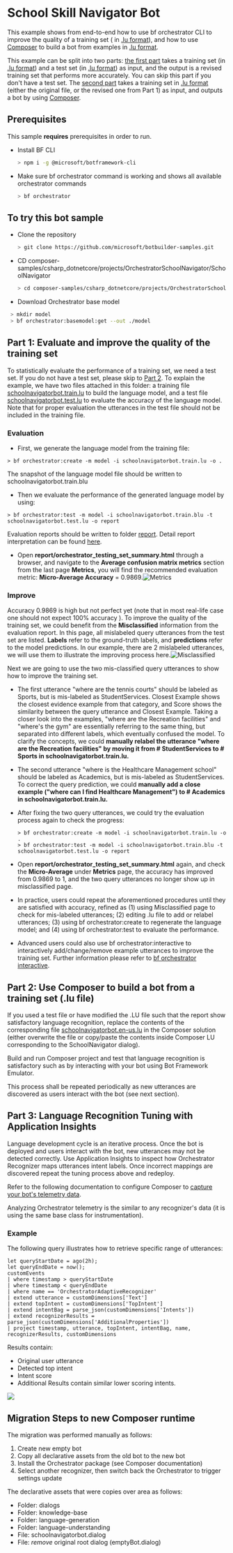 # School Skill Navigator Bot

This example shows from end-to-end how to use bf orchestrator CLI to improve the quality of a training set ( in [.lu format](https://docs.microsoft.com/en-us/azure/bot-service/file-format/bot-builder-lu-file-format?view=azure-bot-service-4.0)), and how to use [Composer](https://docs.microsoft.com/en-us/composer/introduction) to build a bot from examples in [.lu format](https://docs.microsoft.com/en-us/azure/bot-service/file-format/bot-builder-lu-file-format?view=azure-bot-service-4.0). 

This example can be split into two parts: [the first part](#part-1:-evaluate-and-improve-the-quality-of-the-training-set) takes a training set (in [.lu format](https://docs.microsoft.com/en-us/azure/bot-service/file-format/bot-builder-lu-file-format?view=azure-bot-service-4.0)) and a test set (in [.lu format](https://docs.microsoft.com/en-us/azure/bot-service/file-format/bot-builder-lu-file-format?view=azure-bot-service-4.0)) as input, and the output is a revised training set that performs more accurately. You can skip this part if you don't have a test set. The [second part](#part-2:-use-composer-to-build-a-bot-from-a-training-file) takes a training set in [.lu format](https://docs.microsoft.com/en-us/azure/bot-service/file-format/bot-builder-lu-file-format?view=azure-bot-service-4.0) (either the original file, or the revised one from Part 1) as input, and outputs a bot by using [Composer](https://docs.microsoft.com/en-us/composer/introduction).

## Prerequisites

This sample **requires** prerequisites in order to run.

- Install BF CLI 
  ```bash
  > npm i -g @microsoft/botframework-cli
  ```

- Make sure bf orchestrator command is working and shows all available orchestrator commands
  ```bash
  > bf orchestrator
  ```

## To try this bot sample

- Clone the repository

  ```bash
  > git clone https://github.com/microsoft/botbuilder-samples.git
  ```

- CD composer-samples/csharp_dotnetcore/projects/OrchestratorSchoolNavigator/SchoolNavigator

  ```bash
  > cd composer-samples/csharp_dotnetcore/projects/OrchestratorSchoolNavigator/SchoolNavigator
  ```
  
- Download Orchestrator base model
 ```bash
  > mkdir model
  > bf orchestrator:basemodel:get --out ./model
 ```

## Part 1: Evaluate and improve the quality of the training set

To statistically evaluate the performance of a training set, we need a test set. If you do not have a test set, please skip to [Part 2](#part-2:-use-composer-to-build-a-bot-from-a-training-file). To explain the example, we have two files attached in this folder: a training file [schoolnavigatorbot.train.lu](schoolnavigatorbot.train.lu) to build the language model, and a test file [schoolnavigatorbot.test.lu](schoolnavigatorbot.test.lu) to evaluate the accuracy of the language model. Note that for proper evaluation the utterances in the test file should not be included in the training file.

### Evaluation

- First, we generate the language model from the training file:


```
> bf orchestrator:create -m model -i schoolnavigatorbot.train.lu -o .
```

The snapshot of the language model file should be written to schoolnavigatorbot.train.blu

- Then we evaluate the performance of the generated language model by using:

```
> bf orchestrator:test -m model -i schoolnavigatorbot.train.blu -t schoolnavigatorbot.test.lu -o report
```

Evaluation reports should be written to folder [report](report). Detail report interpretation can be found [here](https://github.com/microsoft/botframework-sdk/blob/main/Orchestrator/docs/BFOrchestratorReport.md).

- Open **report/orchestrator_testing_set_summary.html** through a browser, and navigate to the **Average confusion matrix metrics** section from the last page **Metrics**, you will find the recommended evaluation metric: **Micro-Average Accuracy** = 0.9869.![Metrics](report/merics.PNG)

### Improve

Accuracy 0.9869 is high but not perfect yet (note that in most real-life case one should not expect 100% accuracy ). To improve the quality of the training set, we could benefit from the **Misclassified** information from the evaluation report. In this page, all mislabeled query utterances from the test set are listed. **Labels** refer to the ground-truth labels, and **predictions** refer to the model predictions. In our example, there are 2 mislabeled utterances, we will use them to illustrate the improving process here.![Misclassified](report/misclassified.PNG)

Next we are going to use the two mis-classified query utterances to show how to improve the training set. 

- The first utterance "where are the tennis courts" should be labeled as Sports, but is mis-labeled as StudentServices. Closest Example shows the closest evidence example from that category, and Score shows the similarity between the query utterance and Closest Example. Taking a closer look into the examples, "where are the Recreation facilities" and "where's the gym" are essentially referring to the same thing, but separated into different labels, which eventually confused the model. To clarify the concepts, we could **manually relabel the utterance "where are the Recreation facilities" by moving it  from # StudentServices to # Sports in schoolnavigatorbot.train.lu.** 

- The second utterance "where is the Healthcare Management school" should be labeled as Academics, but is mis-labeled as StudentServices. To correct the query prediction, we could **manually add a close example ("where can I find Healthcare Management") to # Academics in schoolnavigatorbot.train.lu.**

- After fixing the two query utterances, we could try the evaluation process again to check the progress:

  ```
  > bf orchestrator:create -m model -i schoolnavigatorbot.train.lu -o .
  > bf orchestrator:test -m model -i schoolnavigatorbot.train.blu -t schoolnavigatorbot.test.lu -o report
  ```

- Open **report/orchestrator_testing_set_summary.html** again, and check the **Micro-Average** under **Metrics** page, the accuracy has improved from 0.9869 to 1, and the two query utterances no longer show up in misclassified page.

- In practice, users could repeat the aforementioned procedures until they are satisfied with accuracy, refined as (1) using Misclassified page to check for mis-labeled utterances; (2) editing .lu file to add or relabel utterances; (3) using bf orchestrator:create to regenerate the language model; and (4) using bf orchestrator:test to evaluate the performance.

- Advanced users could also use bf orchestrator:interactive to interactively add/change/remove example utterances to improve the training set. Further information please refer to [bf orchestrator interactive](https://github.com/microsoft/botframework-sdk/blob/main/Orchestrator/docs/BFOrchestratorInteractive.md#start-an-interactive-session-with-a-training-set). 



## Part 2: Use Composer to build a bot from a training set (.lu file)

If you used a test file or have modified the .LU file such that the report show satisfactory language recognition, replace the contents of the corresponding file [schoolnavigatorbot.en-us.lu](./SchoolNavigatorBot/language-understanding/en-us/schoolnavigatorbot.en-us.lu)  in the Composer solution (either overwrite the file or copy/paste the contents inside Composer LU corresponding to the SchoolNavigator dialog). 

Build and run Composer project and test that language recognition is satisfactory such as by interacting with your bot using Bot Framework Emulator.

This process shall be repeated periodically as new utterances are discovered as users interact with the bot (see next section).



## Part 3: Language Recognition Tuning with Application Insights

Language development cycle is an iterative process. Once the bot is deployed and users interact with the bot, new utterances may not be detected correctly. Use Application Insights to inspect how Orchestrator Recognizer maps utterances intent labels. Once incorrect mappings are discovered repeat the tuning process above and redeploy.

Refer to the following documentation to configure Composer to [capture your bot's telemetry data](https://docs.microsoft.com/en-us/composer/how-to-capture-telemetry).

Analyzing Orchestrator telemetry is the similar to any recognizer's data (it is using the same base class for instrumentation).  

### Example

The following query illustrates how to retrieve specific range of utterances:

```
let queryStartDate = ago(2h);
let queryEndDate = now();
customEvents
| where timestamp > queryStartDate
| where timestamp < queryEndDate
| where name == 'OrchestratorAdaptiveRecognizer'
| extend utterance = customDimensions['Text']
| extend topIntent = customDimensions['TopIntent']
| extend intentBag = parse_json(customDimensions['Intents'])
| extend recognizerResults = parse_json(customDimensions['AdditionalProperties'])
| project timestamp, utterance, topIntent, intentBag, name, recognizerResults, customDimensions
```

Results contain:

* Original user utterance
* Detected top intent 
* Intent score
* Additional Results contain similar lower scoring intents.

![](./AppInsightsResults.png)

## Migration Steps to new Composer runtime

The migration was performed manually as follows:

1. Create new empty bot
2. Copy all declarative assets from the old bot to the new bot
3. Install the Orchestrator package (see Composer documentation)
4. Select another recognizer, then switch back the Orchestrator to trigger settings update

The declarative assets that were copies over area as follows:

- Folder: dialogs
- Folder: knowledge-base
- Folder: language-generation
- Folder: language-understanding
- File: schoolnavigatorbot.dialog
- File: *remove* original root dialog (emptyBot.dialog)
